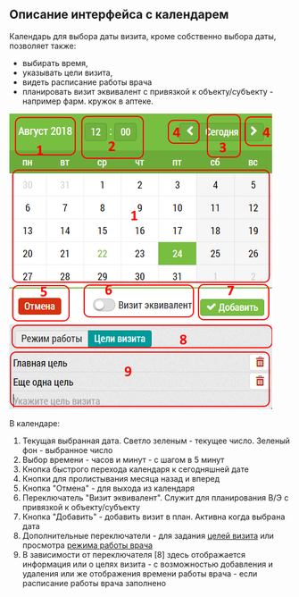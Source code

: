 ## Описание интерфейса с календарем

Календарь для выбора даты визита, кроме собственно выбора даты,
 позволяет также: 
 
  - выбирать время, 
  - указывать цели визита, 
  - видеть расписание работы врача
  - планировать визит эквивалент с привязкой к объекту/субъекту - например фарм. кружок в аптеке.

![](../images/rep-add-calendar.png)

В календаре: 
  1. Текущая выбранная дата. Светло зеленым - текущее число. Зеленый фон - выбранное число
  2. Выбор времени - часов и минут - с шагом в 5 минут
  3. Кнопка быстрого перехода календаря к сегодняшней дате
  4. Кнопки для пролистывания месяца назад и вперед
  5. Кнопка "Отмена" - для выхода из календаря
  6. Переключатель "Визит эквивалент". Служит для планирования В/Э с привязкой к объекту/субъекту
  7. Кнопка "Добавить" - добавить визит в план. Активна когда выбрана дата
  8. Дополнительные переключатели - для задания [целей визита](rep-add-target.md) или просмотра [режима работы врача](rep-add-schedule.md)
  9. В зависимости от переключателя [8] здесь отображается информация или о целях визита - с возможностью добавления и удаления или же отображения времени работы врача - если расписание работы врача заполнено
